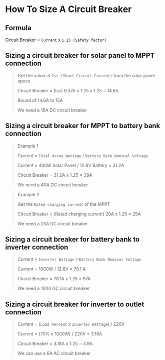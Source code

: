 # How To Size A Circuit Breaker

## Formula

Circuit Breaker = `Current` x `1.25 (Safety factor)`

## Sizing a circuit breaker for solar panel to MPPT connection

> Get the value of `Isc (Short Circuit Current)` from the solar panel specs
>
> Circuit Breaker = (Isc) 9.37A x 1.25 x 1.25 = 14.6A
>
> Round of 14.6A to 15A
>
> We need a 16A DC circuit breaker

## Sizing a circuit breaker for MPPT to battery bank connection

> Example 1
>
> Current = `Total Array Wattage` / `Battery Bank Nominal Voltage`
>
> Current = 400W Solar Panel / 12.8V Battery = 31.2A
>
> Circuit Breaker = 31.2A x 1.25 = 39A
>
> We need a 40A DC circuit breaker

> Example 2
>
> Get the `Rated charging current` of the MPPT
>
> Circuit Breaker = (Rated charging current) 20A x 1.25 = 25A
>
> We need a 25A DC circuit breaker

## Sizing a circuit breaker for battery bank to inverter connection

> Current = `Inverter Wattage` / `Battery Bank Nominal Voltage`
>
> Current = 1000W / 12.8V = 78.1 A
>
> Circuit Breaker = 78.1A x 1.25 = 97A
>
> We need a 100A DC circuit breaker

## Sizing a circuit breaker for inverter to outlet connection

> Current = (`Load Percent` x `Inverter Wattage`) / 220V
>
> Current = (70% x 1000W) / 220V = 3.18A
>
> Circuit Breaker = 3.18A x 1.25 = 3.9A
>
> We can use a 6A AC circuit breaker
